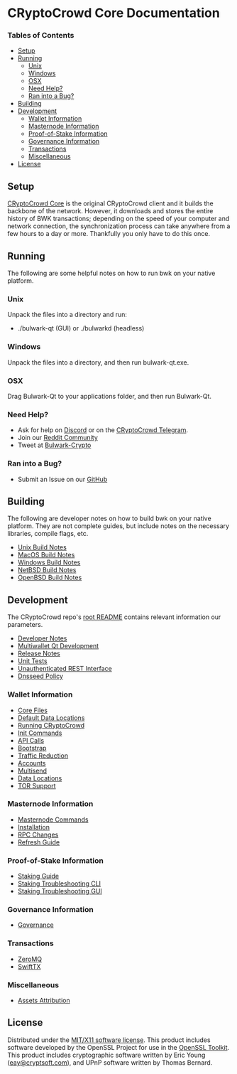 CRyptoCrowd Core Documentation
=====================

### Tables of Contents

- [Setup](#setup)
- [Running](#running)
	- [Unix](#unix)
	- [Windows](#windows)
	- [OSX](#osx)
	- [Need Help?](#need-help)
	- [Ran into a Bug?](#ran-into-a-bug)
- [Building](#building)
- [Development](#development)
	- [Wallet Information](#wallet-information)
	- [Masternode Information](#masternode-information)
	- [Proof-of-Stake Information](#proof-of-stake-information)
	- [Governance Information](#governance-information)
	- [Transactions](#transactions)
	- [Miscellaneous](#miscellaneous)
- [License](#license)

Setup
---------------------
[CRyptoCrowd Core](http://bulwarkcrypto.com.org/#downloads) is the original CRyptoCrowd client and it builds the backbone of the network. However, it downloads and stores the entire history of BWK transactions; depending on the speed of your computer and network connection, the synchronization process can take anywhere from a few hours to a day or more. Thankfully you only have to do this once.

Running
---------------------
The following are some helpful notes on how to run bwk on your native platform.

### Unix

Unpack the files into a directory and run:

- ./bulwark-qt (GUI) or ./bulwarkd (headless)

### Windows

Unpack the files into a directory, and then run bulwark-qt.exe.

### OSX

Drag Bulwark-Qt to your applications folder, and then run Bulwark-Qt.

### Need Help?

* Ask for help on [Discord](https://discord.me/bulwarkcrypto) or on the [CRyptoCrowd Telegram](https://t.me/bulwarkcrypto).
* Join our [Reddit Community](https://www.reddit.com/r/BulwarkCoin/)
* Tweet at [Bulwark-Crypto](https://twitter.com/BulwarkCoin)

### Ran into a Bug?

* Submit an Issue on our [GitHub](https://github.com/bulwark-crypto/CRyptoCrowd/issues)

Building
---------------------
The following are developer notes on how to build bwk on your native platform. They are not complete guides, but include notes on the necessary libraries, compile flags, etc.

- [Unix Build Notes](building/Linux-Build-Guide.md)
- [MacOS Build Notes](building/MacOS-Build-Guide.md)
- [Windows Build Notes](building/Windows-Build-Guide.md)
- [NetBSD Build Notes](building/NetBSD-build-guide.md)
- [OpenBSD Build Notes](building/OpenBSD-build-guide.md)

Development
---------------------
The CRyptoCrowd repo's [root README](https://github.com/bulwark-crypto/CRyptoCrowd/blob/master/README.md) contains relevant information our parameters.

- [Developer Notes](miscellaneous/Developer-Notes.md)
- [Multiwallet Qt Development](bulwark-core/multiwallet-qt.md)
- [Release Notes](release-notes/)
- [Unit Tests](miscellaneous/unit-tests.md)
- [Unauthenticated REST Interface](bulwark-core/REST-interface.md)
- [Dnsseed Policy](miscellaneous/dnsseed-policy.md)

### Wallet Information

- [Core Files](bulwark-core/Bulwark-Core-Files.md)
- [Default Data Locations](bulwark-core/Default-Data-Locations.md)
- [Running CRyptoCrowd](bulwark-core/Running-Bulwark.md)
- [Init Commands](bulwark-core/bulwarkd-init.md)
- [API Calls](bulwark-core/Bulwark-API-Calls.md)
- [Bootstrap](bulwark-core/Bootstrap.md)
- [Traffic Reduction](bulwark-core/Reduce-Traffic-in-Bulwark-Core.md)
- [Accounts](bulwark-core/Accounts-Explained.md)
- [Multisend](bulwark-core/Multisend-Setup-Guide.md)
- [Data Locations](bulwark-core/Default-Data-Locations.md)
- [TOR Support](bulwark-core/TOR-Support-In-Bulwark.md)

### Masternode Information

- [Masternode Commands](masternode/Masternode-Commands.md)
- [Installation](masternode/Masternode-Installation.md)
- [RPC Changes](masternode/Masternode-RPC-Changes.md)
- [Refresh Guide](masternode/Refresh-Guide.md)

### Proof-of-Stake Information

- [Staking Guide](proof-of-stake/Staking-Guide.md)
- [Staking Troubleshooting CLI](proof-of-stake/Staking-Troubleshooting-CLI.md)
- [Staking Troubleshooting GUI](proof-of-stake/Staking-Troubleshooting-GUI.md)

### Governance Information

- [Governance](miscellaneous/Governance.md)

### Transactions

- [ZeroMQ](transactions/Broadcasting-with-ZeroMQ.md)
- [SwiftTX](transactions/SwiftTX-Technical-Information.md)

### Miscellaneous

- [Assets Attribution](miscellaneous/assets-attribution.md)

License
---------------------
Distributed under the [MIT/X11 software license](http://www.opensource.org/licenses/mit-license.php).
This product includes software developed by the OpenSSL Project for use in the [OpenSSL Toolkit](https://www.openssl.org/). This product includes
cryptographic software written by Eric Young ([eay@cryptsoft.com](mailto:eay@cryptsoft.com)), and UPnP software written by Thomas Bernard.
